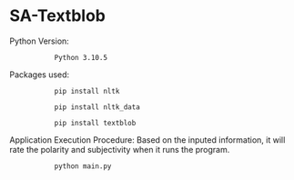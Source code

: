 # SA-Textblob
Python Version: 
               
               Python 3.10.5

Packages used:

               pip install nltk

               pip install nltk_data
               
               pip install textblob
               
Application Execution Procedure: Based on the inputed information, it will rate the polarity and subjectivity when it runs the program.

               python main.py
